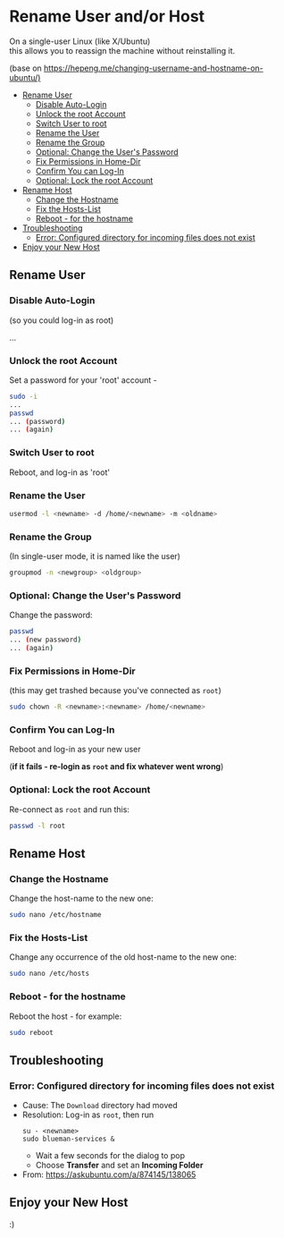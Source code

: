 # Rename User and/or Host <!-- omit in toc -->

On a single-user Linux (like X/Ubuntu)\
this allows you to reassign the machine without reinstalling it.

(base on <https://hepeng.me/changing-username-and-hostname-on-ubuntu/)>

- [Rename User](#rename-user)
  - [Disable Auto-Login](#disable-auto-login)
  - [Unlock the root Account](#unlock-the-root-account)
  - [Switch User to root](#switch-user-to-root)
  - [Rename the User](#rename-the-user)
  - [Rename the Group](#rename-the-group)
  - [Optional: Change the User's Password](#optional-change-the-users-password)
  - [Fix Permissions in Home-Dir](#fix-permissions-in-home-dir)
  - [Confirm You can Log-In](#confirm-you-can-log-in)
  - [Optional: Lock the root Account](#optional-lock-the-root-account)
- [Rename Host](#rename-host)
  - [Change the Hostname](#change-the-hostname)
  - [Fix the Hosts-List](#fix-the-hosts-list)
  - [Reboot - for the hostname](#reboot---for-the-hostname)
- [Troubleshooting](#troubleshooting)
  - [Error: Configured directory for incoming files does not exist](#error-configured-directory-for-incoming-files-does-not-exist)
- [Enjoy your New Host](#enjoy-your-new-host)

## Rename User ##

### Disable Auto-Login ###

(so you could log-in as root)

...

### Unlock the root Account ###

Set a password for your 'root' account -

```bash
sudo -i
...
passwd
... (password)
... (again)
```

### Switch User to root ###

Reboot, and log-in as 'root'

### Rename the User ###

```bash
usermod -l <newname> -d /home/<newname> -m <oldname>
```

### Rename the Group ###

(In single-user mode, it is named like the user)

```bash
groupmod -n <newgroup> <oldgroup>
```

### Optional: Change the User's Password ###

Change the password:

```bash
passwd
... (new password)
... (again)
```

### Fix Permissions in Home-Dir ###

(this may get trashed because you've connected as `root`)

```bash
sudo chown -R <newname>:<newname> /home/<newname>
```

### Confirm You can Log-In ###

Reboot and log-in as your new user

(**if it fails - re-login as `root` and fix whatever went wrong**)

### Optional: Lock the root Account ###

Re-connect as `root` and run this:

```bash
passwd -l root
```

## Rename Host ##

### Change the Hostname ###

Change the host-name to the new one:

```bash
sudo nano /etc/hostname
```

### Fix the Hosts-List ###

Change any occurrence of the old host-name to the new one:

```bash
sudo nano /etc/hosts
```

### Reboot - for the hostname ###

Reboot the host - for example:

```bash
sudo reboot
```

## Troubleshooting ##

### Error: Configured directory for incoming files does not exist ###

- Cause: The `Download` directory had moved
- Resolution:
  Log-in as `root`, then run
  ```
  su - <newname>
  sudo blueman-services &
  ```
  - Wait a few seconds for the dialog to pop
  - Choose **Transfer** and set an **Incoming Folder**
- From: https://askubuntu.com/a/874145/138065

## Enjoy your New Host ##

:)

